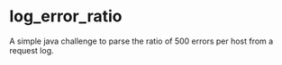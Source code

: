 # log_error_ratio
A simple java challenge to parse the ratio of 500 errors per host from a request log.
